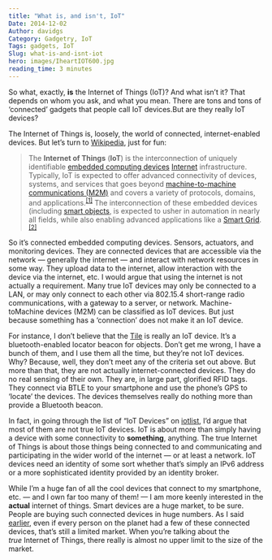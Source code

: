 ```yaml
---
title: "What is, and isn't, IoT"
Date: 2014-12-02
Author: davidgs
Category: Gadgetry, IoT
Tags: gadgets, IoT
Slug: what-is-and-isnt-iot
hero: images/IheartIOT600.jpg
reading_time: 3 minutes
---
```


So what, exactly, **is** the Internet of Things (IoT)? And what isn’t it? That depends on whom you ask, and what you mean. There are tons and tons of ‘connected’ gadgets that people call IoT devices.But are they really IoT devices? 

The Internet of Things is, loosely, the world of connected, internet-enabled devices. But let’s turn to [Wikipedia](http://en.wikipedia.org/wiki/Internet_of_Things), just for fun:

> The **Internet of Things** (**IoT**) is the interconnection of uniquely identifiable [embedded computing devices](http://en.wikipedia.org/wiki/Embedded_system "Embedded system") [Internet](http://en.wikipedia.org/wiki/Internet "Internet") infrastructure. Typically, IoT is expected to offer advanced connectivity of devices, systems, and services that goes beyond [machine-to-machine communications (M2M)](http://en.wikipedia.org/wiki/Machine_to_machine "Machine to machine") and covers a variety of protocols, domains, and applications.<sup>[[1]](http://en.wikipedia.org/wiki/Internet_of_Things#cite_note-M2M-IoT-1)</sup> The interconnection of these embedded devices (including [smart objects](http://en.wikipedia.org/wiki/Smart_objects "Smart objects"), is expected to usher in automation in nearly all fields, while also enabling advanced applications like a [Smart Grid](http://en.wikipedia.org/wiki/Smart_grid "Smart grid").<sup>[[2]](http://en.wikipedia.org/wiki/Internet_of_Things#cite_note-Smart-IoT-2)</sup>

So it’s connected embedded computing devices. Sensors, actuators, and monitoring devices. They are connected devices that are accessible via the network — generally the internet — and interact with network resources in some way. They upload data to the internet, allow interaction with the device via the internet, etc. I would argue that using the internet is not actually a requirement. Many true IoT devices may only be connected to a LAN, or may only connect to each other via 802.15.4 short-range radio communications, with a gateway to a server, or network. Machine-toMachine devices (M2M) can be classified as IoT devices. But just because something has a ‘connection’ does not make it an IoT device.

For instance, I don’t believe that the [Tile](https://www.thetileapp.com) is really an IoT device. It’s a bluetooth-enabled locator beacon for objects. Don’t get me wrong, I have a bunch of them, and I use them all the time, but they’re not IoT devices. Why? Because, well, they don’t meet any of the criteria set out above. But more than that, they are not actually internet-connected devices. They do no real sensing of their own. They are, in large part, glorified RFID tags. They connect via BTLE to your smartphone and use the phone’s GPS to ‘locate’ the devices. The devices themselves really do nothing more than provide a Bluetooth beacon.

In fact, in going through the list of “IoT Devices” on [iotlist](http://iotlist.co), I’d argue that most of them are not true IoT devices. IoT is about more than simply having a device with some connectivity to **something**, anything. The true Internet of Things is about those things being connected to and communicating and participating in the wider world of the internet — or at least a network. IoT devices need an identity of some sort whether that’s simply an IPv6 address or a more sophisticated identity provided by an identity broker. 

While I’m a huge fan of all the cool devices that connect to my smartphone, etc. — and I own far too many of them! — I am more keenly interested in the **actual** internet of things. Smart devices are a huge market, to be sure. People are buying such connected devices in huge numbers. As I said [earlier](/posts/category/iot/whos-going-to-drive-iot-innovation/), even if every person on the planet had a few of these connected devices, that’s still a limited market. When you’re talking about the *true* Internet of Things, there really is almost no upper limit to the size of the market.
